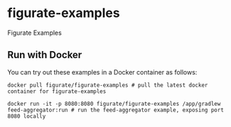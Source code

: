 # figurate-examples
Figurate Examples

## Run with Docker

You can try out these examples in a Docker container as follows:

`docker pull figurate/figurate-examples # pull the latest docker container for figurate-examples`

`docker run -it -p 8080:8080 figurate/figurate-examples /app/gradlew feed-aggregator:run # run the feed-aggregator example, exposing port 8080 locally`
